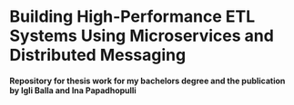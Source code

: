 #  Building High-Performance ETL Systems Using Microservices and Distributed Messaging

#### Repository for thesis work for my bachelors degree and the publication by Igli Balla and Ina Papadhopulli
